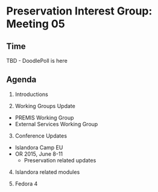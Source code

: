 # Preservation Interest Group: Meeting 05

## Time
TBD - DoodlePoll is here

## Agenda

1. Introductions

2. Working Groups Update
  * PREMIS Working Group 
  * External Services Working Group

3. Conference Updates
  * Islandora Camp EU
  * OR 2015, June 8-11
    * Preservation related updates

4. Islandora related modules

5. Fedora 4
